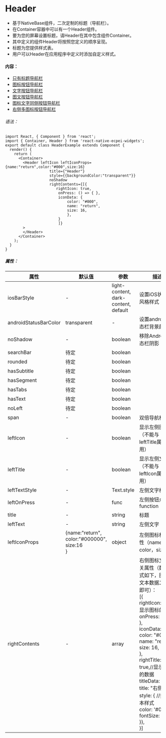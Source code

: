 # Header

+ 基于NativeBase组件，二次定制的标题（导航栏）。
+ 在Container容器中可以有一个Header组件。
+ 要为您的屏幕设置标题，请Header在其中包含组件Container。
+ 其中定义的组件Header将按照您定义的顺序呈现。
+ 标题为您提供样式表。
+ 用户可以Header在应用程序中定义时添加自定义样式。

#### 内容：

* [只有标题导航栏](OnlyTitle.md#)
* [图标按钮导航栏](IconButton.md#)
* [文字按钮导航栏](TextButton.md#)
* [图文按钮导航栏](IconTextButton.md#)
* [图标文字同侧按钮导航栏](IconAndTextButton.md#)
* [右侧多图标按钮导航栏](RightMultipleIcon.md#)

###### 语法：

```
import React, { Component } from 'react';
import { Container, Header } from 'react-native-ecpei-widgets';
export default class HeaderExample extends Component {
  render() {
    return (
      <Container>
        <Header leftIcon leftIconProps={name:"return",color:"#000",size:16} 
        			title={"Header"}
        			style={{backgroundColor:"transparent"}} 
        			noShadow
        			rightContents={[{
        			   rightIcon: true,
        				onPress: () => { },
        				iconData: {
            				color: "#000",
            				name: "return",
            				size: 16,
            				},
            		    }
            		    ]}
        >
        </Header>
      </Container>
    );
  }
}
```

##### 属性：

|属性|默认值|参数|描述|
|---|---|---|---|
|iosBarStyle| - |light-content,<br />dark-content,<br />default|设置iOS状态栏风格样式|
| androidStatusBarColor |transparent|-|设置android状态栏背景颜色|
| noShadow |-|boolean|移除Android状态栏阴影|
| searchBar |待定| boolean ||
| rounded |待定| boolean ||
| hasSubtitle |待定| boolean ||
| hasSegment |待定| boolean ||
| hasTabs |待定| boolean ||
| hasText |待定| boolean ||
| noLeft |待定| boolean ||
| span |-| boolean |双倍导航栏高度|
|leftIcon|-| boolean |显示左侧图标（不能与leftTitle属性共用）|
|leftTitle|-| boolean |显示左侧文字（不能与leftIcon属性共用）|
|leftTextStyle|-|Text.style|左侧文字样式|
|leftOnPress|-|func|左侧按钮点击function|
|title|-|string|标题|
|leftText|-|string|左侧文字|
|leftIconProps|{name:"return",<br />color:"#000000",<br />size:16<br />}|object|左侧图标相关属性（name，color，size）|
|rightContents|-|array|右侧图标文字相关属性（数据格式如下，图标与文本数据二选一即可）：<br /> [{ <br />rightIcon:true,//显示图标的数据<br />onPress: () => { },<br />iconData: {<br />color: "#000",<br /> name: "return",<br />size: 16,<br /> }, <br />rightTitle: true,//显示文本的数据 <br />titleData: {<br />title: "右侧", <br />style: { //按钮文本样式<br />color: '#000',<br />fontSize: 14,<br />}},<br />}]|
